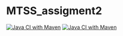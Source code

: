 # MTSS_assigment2
[![Java CI with Maven](https://github.com/luca-marcato/MTSS_assigment2/actions/workflows/build.yml/badge.svg)](https://github.com/luca-marcato/MTSS_assigment2/actions/workflows/build.yml)
[![Java CI with Maven](https://github.com/luca-marcato/MTSS_assigment2/actions/workflows/build2.yml/badge.svg)](https://github.com/luca-marcato/MTSS_assigment2/actions/workflows/build2.yml)

